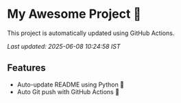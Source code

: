 # My Awesome Project 🚀

This project is automatically updated using GitHub Actions.

_Last updated: 2025-06-08 10:24:58 IST_

## Features
- Auto-update README using Python 🐍
- Auto Git push with GitHub Actions 🤖
